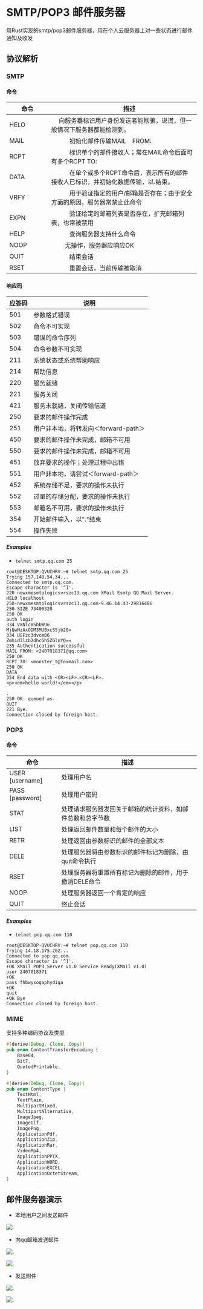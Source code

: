# SMTP/POP3 邮件服务器

用Rust实现的smtp/pop3邮件服务器，用在个人云服务器上对一些状态进行邮件通知及收发

## 协议解析

### SMTP

#### 命令

|命令　　|　　    描述|
|------------|------------------|
|HELO　　  | 　  向服务器标识用户身份发送者能欺骗，说谎，但一般情况下服务器都能检测到。|
|MAIL　　　|　　　初始化邮件传输MAIL　FROM: <email address>|
|RCPT　　　|　　　标识单个的邮件接收人；常在MAIL命令后面可有多个RCPT TO: <email address>|
|DATA　　　|　　　在单个或多个RCPT命令后，表示所有的邮件接收人已标识，并初始化数据传输，以.结束。|
|VRFY　　　|　　　用于验证指定的用户/邮箱是否存在；由于安全方面的原因，服务器常禁止此命令|
|EXPN　　　|　　　验证给定的邮箱列表是否存在，扩充邮箱列表，也常被禁用|
|HELP　　  |　　　查询服务器支持什么命令|
|NOOP　　　| 　 　无操作，服务器应响应OK|
|QUIT　　　|　　　结束会话|
|RSET　　　|　　　重置会话，当前传输被取消|


#### 响应码

|应答码|说明|
|-|-|
|501   |    参数格式错误|
|502   |    命令不可实现|
|503   |    错误的命令序列|
|504   |    命令参数不可实现|
|211   |    系统状态或系统帮助响应|
|214   |    帮助信息|
|220   |    服务就绪|
|221   |    服务关闭|
|421   |    服务未就绪，关闭传输信道|
|250   |    要求的邮件操作完成|
|251   |    用户非本地，将转发向＜forward-path＞|
|450   |    要求的邮件操作未完成，邮箱不可用|
|550   |    要求的邮件操作未完成，邮箱不可用|
|451   |    放弃要求的操作；处理过程中出错|
|551   |    用户非本地，请尝试＜forward-path＞|
|452   |    系统存储不足，要求的操作未执行|
|552   |    过量的存储分配，要求的操作未执行|
|553   |    邮箱名不可用，要求的操作未执行|
|354   |    开始邮件输入，以"."结束|
|554   |    操作失败|


#### *Examples*

* `telnet smtp.qq.com 25`

```
root@DESKTOP-QVUCHRV:~# telnet smtp.qq.com 25
Trying 157.148.54.34...
Connected to smtp.qq.com.
Escape character is '^]'.
220 newxmesmtplogicsvrszc13.qq.com XMail Esmtp QQ Mail Server.
HELO localhost
250-newxmesmtplogicsvrszc13.qq.com-9.46.14.43-29816486
250-SIZE 73400320
250 OK
auth login
334 VXNlcm5hbWU6
MjQwNzAxODM3MUBxcS5jb20=
334 UGFzc3dvcmQ6
Zmhid3lzb2dhcGh5ZGlnYQ==
235 Authentication successful
MAIL FROM: <2407018371@qq.com>
250 OK
RCPT TO: <monster_t@foxmail.com>
250 OK
DATA
354 End data with <CR><LF>.<CR><LF>.
<p><em>hello world!</em></p>

.
250 OK: queued as.
QUIT
221 Bye.
Connection closed by foreign host.
```

### POP3

#### 命令

|命令|描述|
|-|-|
|USER [username]|处理用户名|
|PASS [password]|处理用户密码|
|STAT|处理请求服务器发回关于邮箱的统计资料，如邮件总数和总字节数|
|LIST|处理返回邮件数量和每个邮件的大小|
|RETR|处理返回由参数标识的邮件的全部文本|
|DELE|处理服务器将由参数标识的邮件标记为删除，由quit命令执行|
|RSET|处理服务器将重置所有标记为删除的邮件，用于撤消DELE命令|
|NOOP|处理服务器返回一个肯定的响应|
|QUIT|终止会话|

#### *Examples*

* `telnet pop.qq.com 110`

```
root@DESKTOP-QVUCHRV:~# telnet pop.qq.com 110
Trying 14.18.175.202...
Connected to pop.qq.com.
Escape character is '^]'.
+OK XMail POP3 Server v1.0 Service Ready(XMail v1.0)
user 2407018371
+OK
pass fhbwysogaphydiga
+OK
quit
+OK Bye
Connection closed by foreign host.
```

### MIME

支持多种编码协议及类型

```rust
#[derive(Debug, Clone, Copy)]
pub enum ContentTransferEncoding {
    Base64,
    Bit7,
    QuotedPrintable,
}

#[derive(Debug, Clone, Copy)]
pub enum ContentType {
    TextHtml,
    TextPlain,
    MultipartMixed,
    MultipartAlternative,
    ImageJpeg,
    ImageGif,
    ImagePng,
    ApplicationPdf,
    ApplicationZip,
    ApplicationRar,
    VideoMp4,
    ApplicationPPTX,
    ApplicationWORD,
    ApplicationEXCEL,
    ApplicationOctetStream,
}
```

## 邮件服务器演示

* 本地用户之间发送邮件

![.](./assets/1.png)

* 向qq邮箱发送邮件

![.](./assets/2.png)

![.](./assets/3.png)

* 发送附件

![.](./assets/4.png)

![.](./assets/5.png)

